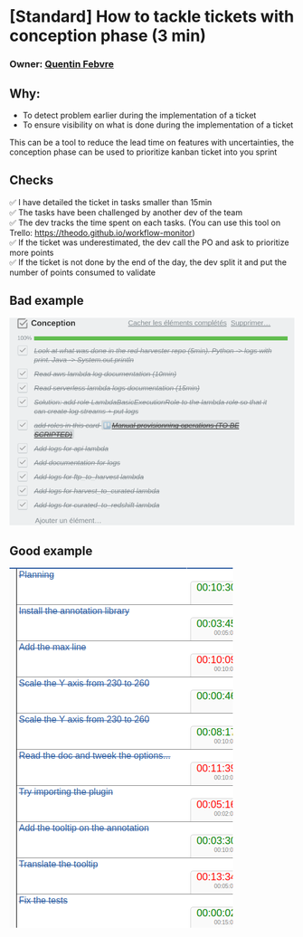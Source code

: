# [Standard] How to tackle tickets with conception phase (3 min)

### Owner: [Quentin Febvre](https://github.com/quentinf00)


## Why:

 - To detect problem earlier during the implementation of a ticket
 - To ensure visibility on what is done during the implementation of a ticket

This can be a tool to reduce the lead time on features with uncertainties, the conception phase can be used to prioritize kanban ticket into you sprint


## Checks

 ✅ I have detailed the ticket in tasks smaller than 15min  
 ✅ The tasks have been challenged by another dev of the team  
 ✅ The dev tracks the time spent on each tasks. (You can use this tool on Trello: https://theodo.github.io/workflow-monitor)  
 ✅ If the ticket was underestimated, the dev call the PO and ask to prioritize more points  
 ✅ If the ticket is not done by the end of the day, the dev split it and put the number of points consumed to validate  

## Bad example
![](conception_bad_example.png)

## Good example
![](conception_good_example.png)
